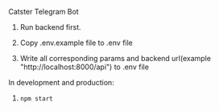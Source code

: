 Catster Telegram Bot

1. Run backend first.

2. Copy .env.example file to .env file

3. Write all corresponding params and backend url(example "http://localhost:8000/api") to .env file

In development and production:

1. `npm start`
